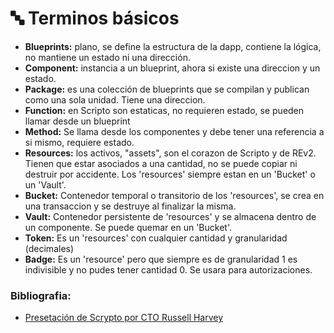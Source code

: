 # 🔤 Terminos básicos

- **Blueprints:** plano, se define la estructura de la dapp, contiene la lógica, no mantiene un estado ni una dirección.
- **Component:** instancia a un blueprint, ahora si existe una direccion y un estado.
- **Package:** es una colección de blueprints que se compilan y publican como una sola unidad. Tiene una direccion.
- **Function:** en Scripto son estaticas, no requieren estado, se pueden llamar desde un blueprint
- **Method:** Se llama desde los componentes y debe tener una referencia a si mismo, requiere estado.
- **Resources:** los activos, "assets", son el corazon de Scripto y de REv2. Tienen que estar asociados a una cantidad, no 
se puede copiar ni destruir por accidente. Los 'resources' siempre estan en un 'Bucket' o un 'Vault'.
- **Bucket:** Contenedor temporal o transitorio de los 'resources', se crea en una transaccion y se destruye al finalizar la misma.
- **Vault:** Contenedor persistente de 'resources' y se almacena dentro de un componente. Se puede quemar en un 'Bucket'.
- **Token:** Es un 'resources' con cualquier cantidad y granularidad (decimales)
- **Badge:** Es un 'resource' pero que siempre es de granularidad 1 es indivisible y no pudes tener cantidad 0. Se usara para autorizaciones. 

### Bibliografia:
- [Presetación de Scrypto por CTO Russell Harvey](https://www.youtube.com/watch?v=he9TunEXgcY)